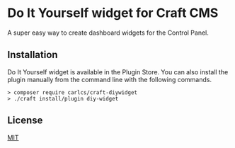 # Do It Yourself widget for Craft CMS

A super easy way to create dashboard widgets for the Control Panel.

## Installation

Do It Yourself widget is available in the Plugin Store. You can also install the plugin manually from the command line with the following commands.

```
> composer require carlcs/craft-diywidget
> ./craft install/plugin diy-widget
```

## License

[MIT](LICENSE.md)
